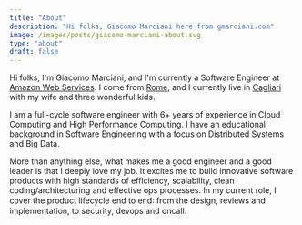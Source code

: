 ```yaml
---
title: "About"
description: "Hi folks, Giacomo Marciani here from gmarciani.com"
image: /images/posts/giacomo-marciani-about.svg
type: "about"
draft: false
---
```


Hi folks, I'm Giacomo Marciani, and I'm currently a Software Engineer at [Amazon Web Services](https://aws.amazon.com/).
I come from [Rome](https://maps.app.goo.gl/wJRmKz7ZHA5sCB6w9), and I currently live in [Cagliari](https://maps.app.goo.gl/X6rbEdPpEeEEVaFJ6) with my wife and three wonderful kids.

I am a full-cycle software engineer with 6+ years of experience in Cloud Computing and High Performance Computing. 
I have an educational background in Software Engineering with a focus on Distributed Systems and Big Data.

More than anything else, what makes me a good engineer and a good leader is that I deeply love my job. 
It excites me to build innovative software products with high standards of efficiency, scalability, clean coding/architecturing and effective ops processes. 
In my current role, I cover the product lifecycle end to end꞉ from the design, reviews and implementation, to security, devops and oncall.
